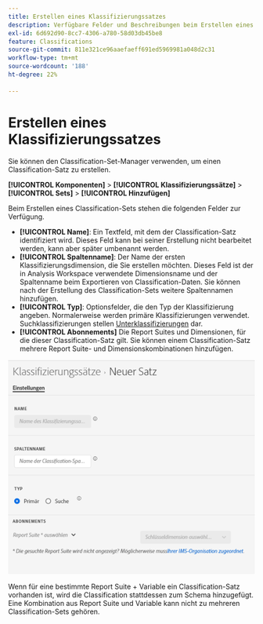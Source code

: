 ```yaml
---
title: Erstellen eines Klassifizierungssatzes
description: Verfügbare Felder und Beschreibungen beim Erstellen eines Classification-Sets.
exl-id: 6d692d90-8cc7-4306-a780-58d03db45be8
feature: Classifications
source-git-commit: 811e321ce96aaefaeff691ed5969981a048d2c31
workflow-type: tm+mt
source-wordcount: '188'
ht-degree: 22%

---
```


# Erstellen eines Klassifizierungssatzes

Sie können den Classification-Set-Manager verwenden, um einen Classification-Satz zu erstellen.

**[!UICONTROL Komponenten]** > **[!UICONTROL Klassifizierungssätze]** > **[!UICONTROL Sets]** > **[!UICONTROL Hinzufügen]**

Beim Erstellen eines Classification-Sets stehen die folgenden Felder zur Verfügung.

* **[!UICONTROL Name]**: Ein Textfeld, mit dem der Classification-Satz identifiziert wird. Dieses Feld kann bei seiner Erstellung nicht bearbeitet werden, kann aber später umbenannt werden.
* **[!UICONTROL Spaltenname]**: Der Name der ersten Klassifizierungsdimension, die Sie erstellen möchten. Dieses Feld ist der in Analysis Workspace verwendete Dimensionsname und der Spaltenname beim Exportieren von Classification-Daten. Sie können nach der Erstellung des Classification-Sets weitere Spaltennamen hinzufügen.
* **[!UICONTROL Typ]**: Optionsfelder, die den Typ der Klassifizierung angeben. Normalerweise werden primäre Klassifizierungen verwendet. Suchklassifizierungen stellen [Unterklassifizierungen](../../c-sub-classifications.md) dar.
* **[!UICONTROL Abonnements]** Die Report Suites und Dimensionen, für die dieser Classification-Satz gilt. Sie können einem Classification-Satz mehrere Report Suite- und Dimensionskombinationen hinzufügen.

![Erstellen eines Klassifizierungssatzes](../../assets/classification-set-create.png)

Wenn für eine bestimmte Report Suite + Variable ein Classification-Satz vorhanden ist, wird die Classification stattdessen zum Schema hinzugefügt. Eine Kombination aus Report Suite und Variable kann nicht zu mehreren Classification-Sets gehören.
